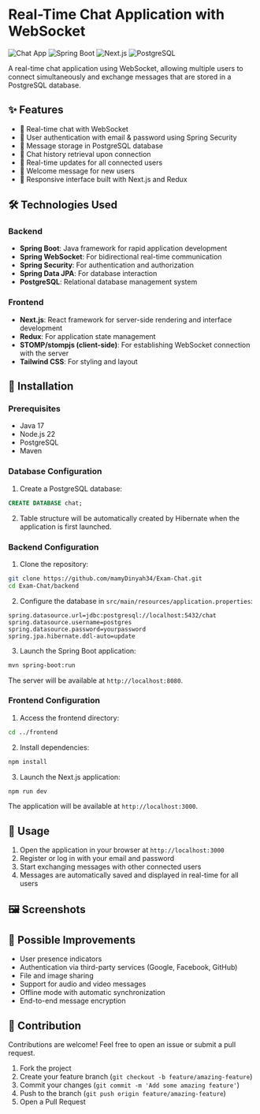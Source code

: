 # Real-Time Chat Application with WebSocket

![Chat App](https://img.shields.io/badge/Chat-App-brightgreen)
![Spring Boot](https://img.shields.io/badge/Spring%20Boot-WebSocket-green)
![Next.js](https://img.shields.io/badge/Next.js-Redux-blue)
![PostgreSQL](https://img.shields.io/badge/Database-PostgreSQL-orange)

A real-time chat application using WebSocket, allowing multiple users to connect simultaneously and exchange messages that are stored in a PostgreSQL database.

## ✨ Features

- 💬 Real-time chat with WebSocket
- 👤 User authentication with email & password using Spring Security
- 📅 Message storage in PostgreSQL database
- 📜 Chat history retrieval upon connection
- 🔄 Real-time updates for all connected users
- 🎉 Welcome message for new users
- 📱 Responsive interface built with Next.js and Redux

## 🛠️ Technologies Used

### Backend
- **Spring Boot**: Java framework for rapid application development
- **Spring WebSocket**: For bidirectional real-time communication
- **Spring Security**: For authentication and authorization
- **Spring Data JPA**: For database interaction
- **PostgreSQL**: Relational database management system

### Frontend
- **Next.js**: React framework for server-side rendering and interface development
- **Redux**: For application state management
- **STOMP/stompjs (client-side)**: For establishing WebSocket connection with the server
- **Tailwind CSS**: For styling and layout

## 🚀 Installation

### Prerequisites

- Java 17
- Node.js 22
- PostgreSQL
- Maven

### Database Configuration

1. Create a PostgreSQL database:

```sql
CREATE DATABASE chat;
```

2. Table structure will be automatically created by Hibernate when the application is first launched.

### Backend Configuration

1. Clone the repository:

```bash
git clone https://github.com/mamyDinyah34/Exam-Chat.git
cd Exam-Chat/backend
```

2. Configure the database in `src/main/resources/application.properties`:

```properties
spring.datasource.url=jdbc:postgresql://localhost:5432/chat
spring.datasource.username=postgres
spring.datasource.password=yourpassword
spring.jpa.hibernate.ddl-auto=update
```

3. Launch the Spring Boot application:

```bash
mvn spring-boot:run
```

The server will be available at `http://localhost:8080`.

### Frontend Configuration

1. Access the frontend directory:

```bash
cd ../frontend
```

2. Install dependencies:

```bash
npm install
```

3. Launch the Next.js application:

```bash
npm run dev
```

The application will be available at `http://localhost:3000`.

## 📝 Usage

1. Open the application in your browser at `http://localhost:3000`
2. Register or log in with your email and password
3. Start exchanging messages with other connected users
4. Messages are automatically saved and displayed in real-time for all users


## 🖼️ Screenshots



## 🔧 Possible Improvements

- User presence indicators
- Authentication via third-party services (Google, Facebook, GitHub)
- File and image sharing 
- Support for audio and video messages 
- Offline mode with automatic synchronization 
- End-to-end message encryption

## 👥 Contribution

Contributions are welcome! Feel free to open an issue or submit a pull request.

1. Fork the project
2. Create your feature branch (`git checkout -b feature/amazing-feature`)
3. Commit your changes (`git commit -m 'Add some amazing feature'`)
4. Push to the branch (`git push origin feature/amazing-feature`)
5. Open a Pull Request


